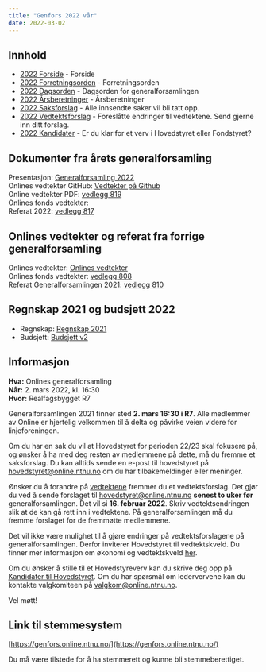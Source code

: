 ```yaml
---
title: "Genfors 2022 vår"
date: 2022-03-02
---
```


## Innhold
* [2022 Forside](/generalforsamlinger/2022)   - Forside
* [2022 Forretningsorden](/generalforsamlinger/2022/forretningsorden) - Forretningsorden
* [2022 Dagsorden](/generalforsamlinger/2022/dagsorden) - Dagsorden for generalforsamlingen
* [2022 Årsberetninger](/generalforsamlinger/2022/aarsberetninger) - Årsberetninger
* [2022 Saksforslag](/generalforsamlinger/2022/saksforslag) - Alle innsendte saker vil bli tatt opp.
* [2022 Vedtektsforslag](/generalforsamlinger/2022/vedtekstforslag) - Foreslåtte endringer til vedtektene. Send gjerne inn ditt forslag.
* [2022 Kandidater](/generalforsamlinger/2022/valg) - Er du klar for et verv i Hovedstyret eller Fondstyret? 

## Dokumenter fra årets generalforsamling
Presentasjon: [Generalforsamling 2022](https://docs.google.com/presentation/d/1FrkcYeZrzaAwKnOl6F_Yj9NcrcRok5nhUwZRQhoAu90/edit?usp=sharing)  
Onlines vedtekter GitHub: [Vedtekter på Github](https://github.com/dotkom/Onlines_Vedtekter)  
Online vedtekter PDF: [vedlegg 819](https://wiki.online.ntnu.no/attachments/819-vedtekter.pdf)  
Onlines fonds vedtekter:  
Referat 2022:  [vedlegg 817](https://wiki.online.ntnu.no/attachments/817-Referat-Onlines-generalforsamling-2022.pdf)	

## Onlines vedtekter og referat fra forrige generalforsamling 
Onlines vedtekter: [Onlines vedtekter](https://github.com/dotkom/Onlines_Vedtekter/blob/master/vedtekter.adoc)  
Onlines fonds vedtekter: [vedlegg 808](https://wiki.online.ntnu.no/attachments/808-Onlines_Fond_Vedtekter_Signed.pdf)  
Referat Generalforsamlingen 2021: [vedlegg 810](https://wiki.online.ntnu.no/attachments/810-Genfors_21_referat.pdf)  

## Regnskap 2021 og budsjett 2022

- Regnskap:  [Regnskap 2021](https://docs.google.com/spreadsheets/d/12MkNM1CxZlZaws5TtRqclYenoNi0Dd4llIUhUmjONoM/edit?usp=sharing) 
- Budsjett: [Budsjett v2](https://docs.google.com/spreadsheets/d/1XCH5HwBEdIpPO8CKKI5UbmijpCUKJcE7TBFHXh5tmXc/edit?fbclid=IwAR05Crz5-M3OtcmpMqO_Y1iUcZn1N8vAn1__FOrSMQqlYma8JcxFvUpg81c#gid=878627518) 

## Informasjon

**Hva:** Onlines generalforsamling  
**Når:** 2. mars 2022, kl. 16:30  
**Hvor:** Realfagsbygget R7  

Generalforsamlingen 2021 finner sted **2. mars 16:30 i R7**. Alle medlemmer av Online er hjertelig velkommen til å delta og påvirke veien videre for linjeforeningen. 

Om du har en sak du vil at Hovedstyret for perioden 22/23 skal fokusere på, og ønsker å ha med deg resten av medlemmene på dette, må du fremme et saksforslag. Du kan alltids sende en e-post til hovedstyret på [hovedstyret@online.ntnu.no](mailto:hovedstyret@online.ntnu.no) om du har tilbakemeldinger eller meninger.

Ønsker du å forandre på [vedtektene](https://github.com/dotkom/Onlines_Vedtekter/blob/master/vedtekter.pdf) fremmer du et vedtektsforslag. Det gjør du ved å sende forslaget til [hovedstyret@online.ntnu.no](mailto:hovedstyret@online.ntnu.no) **senest to uker før** generalforsamlingen. Det vil si **16. februar 2022**. Skriv vedtektsendringen slik at de kan gå rett inn i vedtektene. På generalforsamlingen må du fremme forslaget for de fremmøtte medlemmene.

Det vil ikke være mulighet til å gjøre endringer på vedtektsforslagene på generalforsamlingen. Derfor inviterer Hovedstyret til vedtektskveld. Du finner mer informasjon om økonomi og vedtektskveld [her](https://wiki.online.ntnu.no/okogved/).

Om du ønsker å stille til et Hovedstyreverv kan du skrive deg opp på [Kandidater til Hovedstyret](/generalforsamlinger/2022/valg). Om du har spørsmål om ledervervene kan du kontakte valgkomiteen på [valgkom@online.ntnu.no](mailto:valgkom@online.ntnu.no).



Vel møtt!

## Link til stemmesystem

[https://genfors.online.ntnu.no/](https://genfors.online.ntnu.no/)

Du må være tilstede for å ha stemmerett og kunne bli stemmeberettiget.